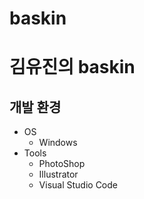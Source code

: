 # baskin

# 김유진의 baskin  
## 개발 환경  
- OS
    - Windows
- Tools
    - PhotoShop
    - Illustrator
    - Visual Studio Code

